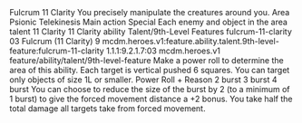 <ability>
  <name>Fulcrum</name>
  <cost>11 Clarity</cost>
  <flavor>You precisely manipulate the creatures around you.</flavor>
  <keywords>
    <keyword>Area</keyword>
    <keyword>Psionic</keyword>
    <keyword>Telekinesis</keyword>
  </keywords>
  <type>Main action</type>
  <distance>Special</distance>
  <target>Each enemy and object in the area</target>
  <metadata>
    <class>talent</class>
    <cost>11 Clarity</cost>
    <cost_amount>11</cost_amount>
    <cost_resource>Clarity</cost_resource>
    <feature_type>ability</feature_type>
    <file_dpath>Talent/9th-Level Features</file_dpath>
    <item_id>fulcrum-11-clarity</item_id>
    <item_index>03</item_index>
    <item_name>Fulcrum (11 Clarity)</item_name>
    <level>9</level>
    <scc>mcdm.heroes.v1:feature.ability.talent.9th-level-feature:fulcrum-11-clarity</scc>
    <scdc>1.1.1:9.2.1.7:03</scdc>
    <source>mcdm.heroes.v1</source>
    <type>feature/ability/talent/9th-level-feature</type>
  </metadata>
  <effects>
    <effect type="mundane">Make a power roll to determine the area of this ability. Each target is vertical pushed 6 squares. You can target only objects of size 1L or smaller.</effect>
    <effect type="roll">
      <roll>Power Roll + Reason</roll>
      <t1>2 burst</t1>
      <t2>3 burst</t2>
      <t3>4 burst</t3>
    </effect>
    <effect type="mundane" name="Strained">You can choose to reduce the size of the burst by 2 (to a minimum of 1 burst) to give the forced movement distance a +2 bonus. You take half the total damage all targets take from forced movement.</effect>
  </effects>
</ability>
